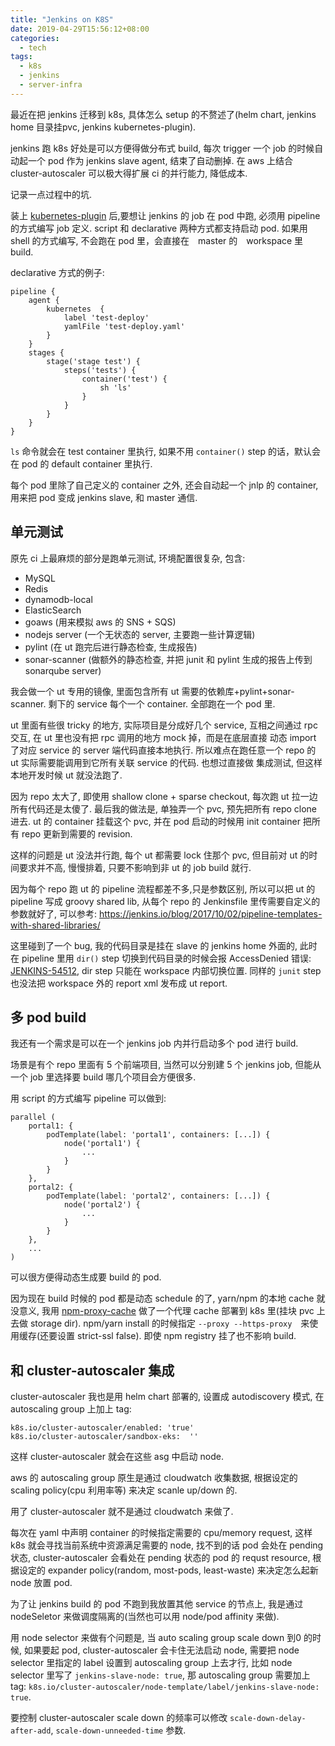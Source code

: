 ```yaml
---
title: "Jenkins on K8S"
date: 2019-04-29T15:56:12+08:00
categories:
  - tech
tags:
  - k8s
  - jenkins
  - server-infra
---
```


最近在把 jenkins 迁移到 k8s, 具体怎么 setup 的不赘述了(helm chart, jenkins home 目录挂pvc, jenkins kubernetes-plugin).

jenkins 跑 k8s 好处是可以方便得做分布式 build, 每次 trigger 一个 job 的时候自动起一个 pod 作为 jenkins slave agent, 结束了自动删掉.
在 aws 上结合 cluster-autoscaler 可以极大得扩展 ci 的并行能力, 降低成本.

记录一点过程中的坑.


装上 [kubernetes-plugin](https://github.com/jenkinsci/kubernetes-plugin) 后,要想让 jenkins 的 job 在 pod 中跑, 必须用 pipeline 的方式编写 job 定义. script 和 declarative
两种方式都支持启动 pod. 如果用 shell 的方式编写, 不会跑在 pod 里，会直接在　master 的　workspace 里 build.

declarative 方式的例子:


    pipeline {
        agent {
            kubernetes  {
                label 'test-deploy'
                yamlFile 'test-deploy.yaml'
            }
        }
        stages {
            stage('stage test') {
                steps('tests') {
                    container('test') {
                        sh 'ls'
                    }
                }
            }
        }
    }

`ls` 命令就会在 test container 里执行, 如果不用 `container()` step 的话，默认会在 pod 的 default container 里执行.

每个 pod 里除了自己定义的 container 之外, 还会自动起一个 jnlp 的 container, 用来把 pod 变成 jenkins slave, 和 master 通信.

## 单元测试

原先 ci 上最麻烦的部分是跑单元测试, 环境配置很复杂, 包含:

- MySQL
- Redis
- dynamodb-local
- ElasticSearch
- goaws (用来模拟 aws 的 SNS + SQS)
- nodejs server (一个无状态的 server, 主要跑一些计算逻辑)
- pylint (在 ut 跑完后进行静态检查, 生成报告)
- sonar-scanner (做额外的静态检查, 并把 junit 和 pylint 生成的报告上传到 sonarqube server)

我会做一个 ut 专用的镜像, 里面包含所有 ut 需要的依赖库+pylint+sonar-scanner. 剩下的 service 每个一个 container. 全部跑在一个 pod 里.

ut 里面有些很 tricky 的地方, 实际项目是分成好几个 service, 互相之间通过 rpc 交互, 在 ut 里也没有把 rpc 调用的地方 mock 掉，而是在底层直接
动态 import 了对应 service 的 server 端代码直接本地执行. 所以难点在跑任意一个 repo 的 ut 实际需要能调用到它所有关联 service 的代码. 也想过直接做
集成测试, 但这样本地开发时候 ut 就没法跑了.

因为 repo 太大了, 即使用 shallow clone + sparse checkout, 每次跑 ut 拉一边所有代码还是太傻了. 最后我的做法是, 单独弄一个 pvc, 预先把所有 repo clone 进去.
ut 的 container 挂载这个 pvc, 并在 pod 启动的时候用 init container 把所有 repo 更新到需要的 revision.

这样的问题是 ut 没法并行跑, 每个 ut 都需要 lock 住那个 pvc, 但目前对 ut 的时间要求并不高, 慢慢排着, 只要不影响到非 ut 的 job build 就行.

因为每个 repo 跑 ut 的 pipeline 流程都差不多,只是参数区别, 所以可以把 ut 的 pipeline 写成 groovy shared lib, 从每个 repo 的 Jenkinsfile 里传需要自定义的参数就好了,
可以参考: https://jenkins.io/blog/2017/10/02/pipeline-templates-with-shared-libraries/

这里碰到了一个 bug, 我的代码目录是挂在 slave 的 jenkins home 外面的, 此时在 pipeline 里用 `dir()` step 切换到代码目录的时候会报 AccessDenied 错误: [JENKINS-54512](https://issues.jenkins-ci.org/browse/JENKINS-54512), dir step 只能在 workspace 内部切换位置. 同样的 `junit` step 也没法把 workspace 外的 report xml 发布成 ut report.


## 多 pod build

我还有一个需求是可以在一个 jenkins job 内并行启动多个 pod 进行 build.

场景是有个 repo 里面有 5 个前端项目, 当然可以分别建 5 个 jenkins job, 但能从一个 job 里选择要 build 哪几个项目会方便很多. 

用 script 的方式编写 pipeline 可以做到:

    parallel (
        portal1: {
            podTemplate(label: 'portal1', containers: [...]) {
                node('portal1') {
                    ...
                }
            }
        },
        portal2: {
            podTemplate(label: 'portal2', containers: [...]) {
                node('portal2') {
                    ...
                }
            }
        },
        ...
    )

可以很方便得动态生成要 build 的 pod.

因为现在 build 时候的 pod 都是动态 schedule 的了, yarn/npm 的本地 cache 就没意义, 我用 [npm-proxy-cache](https://github.com/runk/npm-proxy-cache)
做了一个代理 cache 部署到 k8s 里(挂块 pvc 上去做 storage dir). npm/yarn install 的时候指定 `--proxy --https-proxy`　来使用缓存(还要设置 strict-ssl false).
即使 npm registry 挂了也不影响 build.

## 和 cluster-autoscaler 集成

cluster-autoscaler 我也是用 helm chart 部署的, 设置成 autodiscovery 模式, 在 autoscaling group 上加上 tag:

    k8s.io/cluster-autoscaler/enabled: 'true'
    k8s.io/cluster-autoscaler/sandbox-eks:  ''

这样 cluster-autoscaler 就会在这些 asg 中启动 node.

aws 的 autoscaling group 原生是通过 cloudwatch 收集数据, 根据设定的 scaling policy(cpu 利用率等) 来决定 scanle up/down 的.

用了 cluster-autoscaler 就不是通过 cloudwatch 来做了.

每次在 yaml 中声明 container 的时候指定需要的 cpu/memory request, 这样 k8s 就会寻找当前系统中资源满足需要的 node, 找不到的话
pod 会处在 pending 状态, cluster-autoscaler 会看处在 pending 状态的 pod 的 requst resource, 根据设定的 expander policy(random,
most-pods, least-waste)  来决定怎么起新 node 放置 pod.

为了让 jenkins build 的 pod 不跑到我放置其他 service 的节点上, 我是通过 nodeSeletor 来做调度隔离的(当然也可以用 node/pod affinity 来做).

用 node selector 来做有个问题是, 当 auto scaling group scale down 到0 的时候, 如果要起 pod, cluster-autoscaler 会卡住无法启动 node,
需要把 node selector 里指定的 label 设置到 autoscaling group 上去才行, 比如 node selector 里写了 `jenkins-slave-node: true`,
那 autoscaling group 需要加上 tag: `k8s.io/cluster-autoscaler/node-template/label/jenkins-slave-node: true`.

要控制 cluster-autoscaler scale down 的频率可以修改 `scale-down-delay-after-add`, `scale-down-unneeded-time` 参数.
